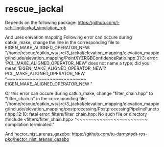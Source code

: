 # rescue_jackal

Depends on the following package: https://github.com/l-schilling/jackal_simulation_rob

And uses elevation mapping
Following error can occure during catkin_make, change the line in the corresponding file to EIGEN_MAKE_ALIGNED_OPERATOR_NEW:
"/home/rescue/catkin_ws/src/3_jackal/elevation_mapping/elevation_mapping/include/elevation_mapping/PointXYZRGBConfidenceRatio.hpp:31:3: error: ‘PCL_MAKE_ALIGNED_OPERATOR_NEW’ does not name a type; did you mean ‘EIGEN_MAKE_ALIGNED_OPERATOR_NEW’?
   PCL_MAKE_ALIGNED_OPERATOR_NEW
   ^~~~~~~~~~~~~~~~~~~~~~~~~~~~~
   EIGEN_MAKE_ALIGNED_OPERATOR_NEW
"


Or this error can occure during catkin_make, change "filter_chain.hpp" to "filter_chain.h" in the corresponding file:
"/home/rescue/catkin_ws/src/3_jackal/elevation_mapping/elevation_mapping/include/elevation_mapping/postprocessing/PostprocessingPipelineFunctor.hpp:12:10: fatal error: filters/filter_chain.hpp: No such file or directory
 #include <filters/filter_chain.hpp>
          ^~~~~~~~~~~~~~~~~~~~~~~~~~
compilation terminated."


And hector_nist_arenas_gazebo: https://github.com/tu-darmstadt-ros-pkg/hector_nist_arenas_gazebo
